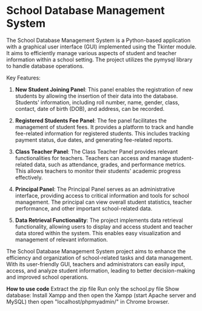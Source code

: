 # School Database Management System

The School Database Management System is a Python-based application with a graphical user interface (GUI) implemented using the Tkinter module. It aims to efficiently manage various aspects of student and teacher information within a school setting. The project utilizes the pymysql library to handle database operations.

Key Features:
1. **New Student Joining Panel**: This panel enables the registration of new students by allowing the insertion of their data into the database. Students' information, including roll number, name, gender, class, contact, date of birth (DOB), and address, can be recorded.

2. **Registered Students Fee Panel**: The fee panel facilitates the management of student fees. It provides a platform to track and handle fee-related information for registered students. This includes tracking payment status, due dates, and generating fee-related reports.

3. **Class Teacher Panel**: The Class Teacher Panel provides relevant functionalities for teachers. Teachers can access and manage student-related data, such as attendance, grades, and performance metrics. This allows teachers to monitor their students' academic progress effectively.

4. **Principal Panel**: The Principal Panel serves as an administrative interface, providing access to critical information and tools for school management. The principal can view overall student statistics, teacher performance, and other important school-related data.

5. **Data Retrieval Functionality**: The project implements data retrieval functionality, allowing users to display and access student and teacher data stored within the system. This enables easy visualization and management of relevant information.

The School Database Management System project aims to enhance the efficiency and organization of school-related tasks and data management. With its user-friendly GUI, teachers and administrators can easily input, access, and analyze student information, leading to better decision-making and improved school operations.

**How to use code**
Extract the zip file
Run only the school.py file
Show database: Install Xampp and then open the Xampp (start Apache server and MySQL) then open "localhost/phpmyadmin/" in Chrome browser.
